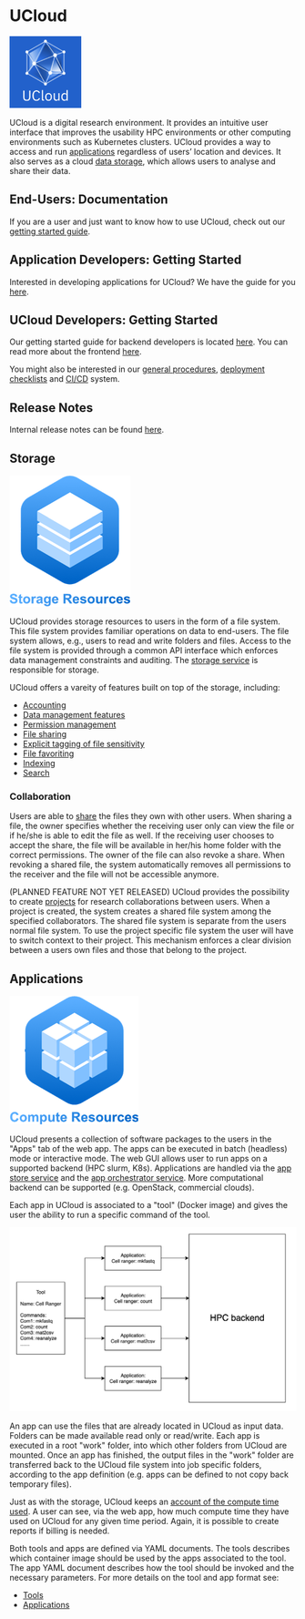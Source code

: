 # UCloud

<img src="wiki/logo.png" width="25%">

UCloud is a digital research environment. It provides an intuitive user
interface that improves the usability HPC environments or other computing
environments such as Kubernetes clusters. UCloud provides a way to access and
run [applications](#applications) regardless of users’ location and devices. It
also serves as a cloud [data storage](#storage), which allows users to
analyse and share their data.

<!-- TOOD Maybe talk about how this is an integrated platform. -->

## End-Users: Documentation

If you are a user and just want to know how to use UCloud, check out our
[getting started guide](https://escience.sdu.dk/index.php/sducloud/). 

## Application Developers: Getting Started

Interested in developing applications for UCloud? We have the guide for you
[here](./backend/app-store-service/README.md).

## UCloud Developers: Getting Started

Our getting started guide for backend developers is located
[here](./backend/service-common/wiki/getting_started.md). You can read more about the
frontend [here](./frontend-web/README.md).

You might also be interested in our [general
procedures](./infrastructure/wiki/README.md), [deployment
checklists](./backend/service-common/wiki/deployment.md) and
[CI/CD](./infrastructure/wiki/Jenkins.md) system.

## Release Notes

Internal release notes can be found [here](wiki/release-notes.md).

## Storage

<img src="wiki/storage.png">

UCloud provides storage resources to users in the form of a file system. This
file system provides familiar operations on data to end-users. The file
system allows, e.g., users to read and write folders and files. Access to the
file system is provided through a common API interface which enforces data
management constraints and auditing. The [storage
service](./backend/storage-service/README.md) is responsible for storage.

UCloud offers a vareity of features built on top of the storage, including:

- [Accounting](./backend/accounting-storage-service/README.md)
- [Data management features](./backend/storage-service/wiki/sensitivity.md)
- [Permission management](./backend/storage-service/wiki/permissions.md)
- [File sharing](./backend/share-service/README.md)
- [Explicit tagging of file sensitivity](./backend/storage-service/wiki/sensitivity.md)
- [File favoriting](./backend/file-favorite-service/README.md)
- [Indexing](./backend/indexing-service/README.md)
- [Search](./backend/filesearch-service/README.md)

### Collaboration

Users are able to [share](./backend/share-service/README.md) the files they own with other users.
When sharing a file, the owner specifies whether the receiving user only can
view the file or if he/she is able to edit the file as well. If the receiving
user chooses to accept the share, the file will be available in her/his home
folder with the correct permissions. The owner of the file can also revoke a
share. When revoking a shared file, the system automatically removes all
permissions to the receiver and the file will not be accessible anymore.

(PLANNED FEATURE NOT YET RELEASED) UCloud provides the possibility to create
[projects](./backend/project-service/README.md) for research collaborations between
users. When a project is created, the system creates a shared file system
among the specified collaborators. The shared file system is separate from the
users normal file system. To use the project specific file system the user will
have to switch context to their project. This mechanism enforces a clear
division between a users own files and those that belong to the project.

## Applications

<img src="wiki/compute.png">

UCloud presents a collection of software packages to the users in the "Apps"
tab of the web app. The apps can be executed in batch (headless) mode or
interactive mode. The web GUI allows user to run apps on a supported backend
(HPC slurm, K8s). Applications are handled via the [app store
service](./backend/app-store-service/README.md) and the [app orchestrator
service](./backend/app-orchestrator-service/README.md). More computational backend can be supported
(e.g. OpenStack, commercial clouds).

Each app in UCloud is associated to a "tool" (Docker image) and gives the user
the ability to run a specific command of the tool. 

![Application to tool association](./wiki/ApplicationAndTool.png)

An app can use the files that are already located in UCloud as input data.
Folders can be made available read only or read/write. Each app is executed in a
root "work" folder, into which other folders from UCloud are mounted. Once an
app has finished, the output files in the "work" folder are transferred back to
the UCloud file system into job specific folders, according to the app
definition (e.g. apps can be defined to not copy back temporary files).

Just as with the storage, UCloud keeps an [account of the compute time
used](./backend/accounting-compute-service/README.md). A user can see, via the web app, how much
compute time they have used on UCloud for any given time period. Again, it is
possible to create reports if billing is needed.

Both tools and apps are defined via YAML documents. The tools describes which
container image should be used by the apps associated to the tool. The app YAML
document describes how the tool should be invoked and the necessary parameters.
For more details on the tool and app format see:
 - [Tools](./backend/app-store-service/wiki/tools.md)
 - [Applications](./backend/app-store-service/wiki/apps.md)

